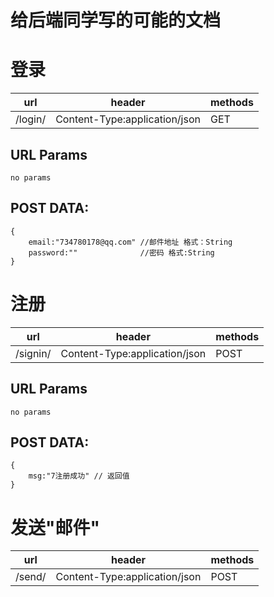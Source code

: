 # 给后端同学写的可能的文档

# 登录
url| header | methods  
---|--------|-------- 
/login/ | Content-Type:application/json |  GET 

## URL Params  
```
no params 
```

## POST DATA:  
```
{
    email:"734780178@qq.com" //邮件地址 格式：String
    password:""              //密码 格式:String
}

```

# 注册
url| header | methods  
---|--------|-------- 
/signin/ | Content-Type:application/json |  POST

## URL Params  
```
no params 
```
## POST DATA:  
```
{
    msg:"7注册成功" // 返回值 
}

```


# 发送"邮件"

url| header | methods  
---|--------|-------- 
/send/ | Content-Type:application/json |  POST


